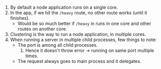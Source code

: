 1. By default a node application runs on a single core.
2. In the app, if we hit the `/heavy` route, no other route works (until it finishes).
   - Would be so much better if `/heavy` in runs in one core and other routes on another core.
3. Clustering is the way to run a node application, in multiple cores.
4. When running a server in multiple child processes, few things to note:
   - The port is among all child processes.
     1. Hence it doesn't throw error -> running on same port multiple times.
   - The request always goes to main process and it delegates.
